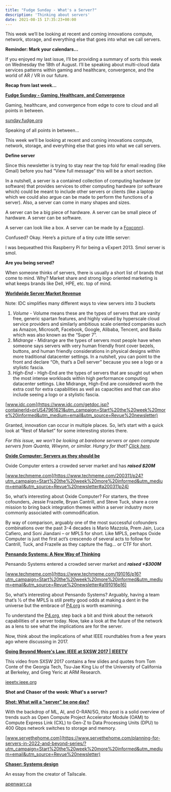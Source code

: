 ```yaml
---
title: "Fudge Sunday - What's a Server?"
description: 'Thinking about servers'
date: 2021-08-15 17:35:23+00:00
---
```




This week we’ll be looking at recent and coming innovations compute, network, storage, and everything else that goes into what we call servers.

 **Reminder: Mark your calendars...**

If you enjoyed my last issue, I’ll be providing a summary of sorts this week on Wednesday the 18th of August. I’ll be speaking about multi-cloud data services patterns within gaming and healthcare, convergence, and the world of AR / VR in our future.

 **Recap from last week...**

**[Fudge Sunday - Gaming, Healthcare, and Convergence](https://sunday.fudge.org/issues/fudge-sunday-gaming-healthcare-and-convergence-709604?utm_campaign=Start%20the%20week%20more%20informed&utm_medium=email&utm_source=Revue%20newsletter)**

Gaming, healthcare, and convergence from edge to core to cloud and all points in between.

[sunday.fudge.org](https://sunday.fudge.org/issues/fudge-sunday-gaming-healthcare-and-convergence-709604?utm_campaign=Start%20the%20week%20more%20informed&utm_medium=email&utm_source=Revue%20newsletter)

Speaking of all points in between… 

This week we’ll be looking at recent and coming innovations compute, network, storage, and everything else that goes into what we call servers.

 **Define server**

Since this newsletter is trying to stay near the top fold for email reading (like Gmail) before you had “View full message” this will be a short section.

In a nutshell, a server is a contained collection of computing hardware (or software) that provides services to other computing hardware (or software which) could be meant to include other servers or clients (like a laptop which we could also argue can be made to perform the functions of a server). Also, a server can come in many shapes and sizes.

A server can be a big piece of hardware. A server can be small piece of hardware. A server can be software.

A server can look like a box. A server can be made by a [Foxconn](https://asia.nikkei.com/Business/Companies/Foxconn-starts-US-production-of-servers-and-network-gear?utm_campaign=Start%20the%20week%20more%20informed&utm_medium=email&utm_source=Revue%20newsletter)).

Confused? Okay. Here’s a picture of a tiny cute little server:

I was bequeathed this Raspberry Pi for being a vExpert 2013. Smol server is smol.

 **Are you being served?**

When someone thinks of servers, there is usually a short list of brands that come to mind. Why? Market share and strong logo oriented marketing is what keeps brands like Dell, HPE, etc. top of mind.

**[Worldwide Server Market Revenue](https://www.idc.com/getdoc.jsp?containerId=prUS47961621&utm_campaign=Start%20the%20week%20more%20informed&utm_medium=email&utm_source=Revue%20newsletter)**

Note: IDC simplifies many different ways to view servers into 3 buckets

1. *Volume* - Volume means these are the types of servers that are vanity free, generic spartan features, and highly valued by hyperscale cloud service providers and similarly ambitious scale oriented companies such as Amazon, Microsoft, Facebook, Google, Alibaba, Tencent, and Baidu which was also known as the “Super 7”.
2. *Midrange* - Midrange are the types of servers most people have when someone says servers with very human friendly front cover bezels, buttons, and human friendly considerations in physical designs within more traditional datacenter settings. In a nutshell, you can point to the front and declare “Oh, that’s a Dell server” because you see a logo or a stylistic fascia.
3. *High-End* - High-End are the types of servers that are sought out when the most intense workloads within high performance computing datacenter settings. Like Midrange, High-End are considered worth the extra cost for extra capabilities as well as capacities and that can also include seeing a logo or a stylistic fascia.

[www.idc.com](https://www.idc.com/getdoc.jsp?containerId=prUS47961621&utm_campaign=Start%20the%20week%20more%20informed&utm_medium=email&utm_source=Revue%20newsletter)

Granted, innovation can occur in multiple places. So, let’s start with a quick look at “Rest of Market” for some interesting stories there.

*For this issue, we won’t be looking at barebone servers or open compute servers from Quanta, Wiwynn, or similar. Hungry for that? [Click here](https://www.opencompute.org/products?utm_campaign=Start%20the%20week%20more%20informed&utm_medium=email&utm_source=Revue%20newsletter).*

**[Oxide Computer: Servers as they should be](https://www.techmeme.com/200311/p24?utm_campaign=Start%20the%20week%20more%20informed&utm_medium=email&utm_source=Revue%20newsletter#a200311p24)**

Oxide Computer enters a crowded server market and has ***raised $20M***

[www.techmeme.com](https://www.techmeme.com/200311/p24?utm_campaign=Start%20the%20week%20more%20informed&utm_medium=email&utm_source=Revue%20newsletter#a200311p24)

So, what’s interesting about Oxide Computer? For starters, the three cofounders, Jessie Frazelle, Bryan Cantrill, and Steve Tuck, share a core mission to bring back integration themes within a server industry more commonly associated with commodification.

By way of comparison, arguably one of the most successful cofounders combinations over the past 3-4 decades is Mario Mazzola, Prem Jain, Luca Cafiero, and Soni Jiandani – or MPLS for short. Like MPLS, perhaps Oxide Computer is just the first act’s crescendo of several acts to follow for Cantrill, Tuck, and Frazelle as they capture the flag… or CTF for short.

**[Pensando Systems: A New Way of Thinking](https://www.techmeme.com/191016/p16?utm_campaign=Start%20the%20week%20more%20informed&utm_medium=email&utm_source=Revue%20newsletter#a191016p16)**

Pensando Systems entered a crowded server market and ***raised +$300M***

[www.techmeme.com](https://www.techmeme.com/191016/p16?utm_campaign=Start%20the%20week%20more%20informed&utm_medium=email&utm_source=Revue%20newsletter#a191016p16)

So, what’s interesting about Pensando Systems? Arguably, having a team that’s ½ of the MPLS is still pretty good odds at making a dent in the universe but the embrace of [P4.org](https://p4.org?utm_campaign=Start%20the%20week%20more%20informed&utm_medium=email&utm_source=Revue%20newsletter) is worth examining.

To understand the [P4.org](https://p4.org?utm_campaign=Start%20the%20week%20more%20informed&utm_medium=email&utm_source=Revue%20newsletter), step back a bit and think about the network capabilities of a server today. Now, take a look at the future of the network as a lens to see what the implications are for the server.

Now, think about the implications of what IEEE roundtables from a few years ago where discussing in 2017.

**[Going Beyond Moore's Law: IEEE at SXSW 2017 | IEEETV](https://ieeetv.ieee.org/ieeetv-specials/going-beyond-moore-s-law-ieee-at-sxsw-2017?utm_campaign=Start%20the%20week%20more%20informed&utm_medium=email&utm_source=Revue%20newsletter)**

This video from SXSW 2017 contains a few slides and quotes from Tom Conte of the Georgia Tech, Tsu-Jae King Liu of the University of California at Berkeley, and Greg Yeric at ARM Research.

[ieeetv.ieee.org](https://ieeetv.ieee.org/ieeetv-specials/going-beyond-moore-s-law-ieee-at-sxsw-2017?utm_campaign=Start%20the%20week%20more%20informed&utm_medium=email&utm_source=Revue%20newsletter)

 **Shot and Chaser of the week: What's a server?**

**[Shot: What will a "server" be one day?](https://www.servethehome.com/planning-for-servers-in-2022-and-beyond-series/?utm_campaign=Start%20the%20week%20more%20informed&utm_medium=email&utm_source=Revue%20newsletter)**

With the backdrop of ML, AI, and O-RAN/5G, this post is a solid overview of trends such as Open Compute Project Accelerator Module (OAM) to Compute Express Link (CXL) to Gen-Z to Data Processing Units (DPU) to 400 Gbps network switches to storage and memory.

[www.servethehome.com](https://www.servethehome.com/planning-for-servers-in-2022-and-beyond-series/?utm_campaign=Start%20the%20week%20more%20informed&utm_medium=email&utm_source=Revue%20newsletter)

**[Chaser: Systems design](https://apenwarr.ca/log/20201227?utm_campaign=Start%20the%20week%20more%20informed&utm_medium=email&utm_source=Revue%20newsletter)**

An essay from the creator of Tailscale.

[apenwarr.ca](https://apenwarr.ca/log/20201227?utm_campaign=Start%20the%20week%20more%20informed&utm_medium=email&utm_source=Revue%20newsletter)







